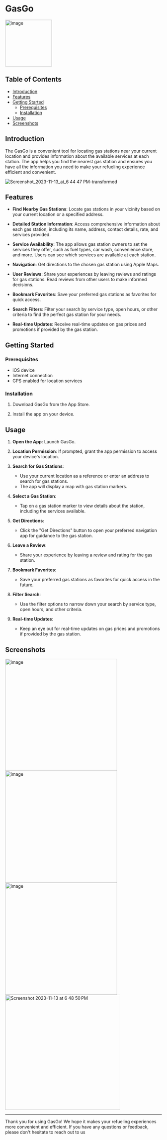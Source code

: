 # GasGo

<img width="150" alt="image" src="https://github.com/Gehad1995/GasGo/assets/98451075/91efcdaf-5c9b-4d90-9cec-44ab18920ad3">



## Table of Contents

- [Introduction](#introduction)
- [Features](#features)
- [Getting Started](#getting-started)
  - [Prerequisites](#prerequisites)
  - [Installation](#installation)
- [Usage](#usage)
- [Screenshots](#screenshots)


## Introduction

The GasGo is a convenient tool for locating gas stations near your current location and provides information about the available services at each station. The app helps you find the nearest gas station and ensures you have all the information you need to make your refueling experience efficient and convenient.

![Screenshot_2023-11-13_at_6 44 47 PM-transformed](https://github.com/Gehad1995/GasGo/assets/98451075/8fd0a0a8-0b3b-486d-b36c-a7d99093f781)


## Features

- **Find Nearby Gas Stations**: Locate gas stations in your vicinity based on your current location or a specified address.

- **Detailed Station Information**: Access comprehensive information about each gas station, including its name, address, contact details, rate, and services provided.

- **Service Availability**: The app allows gas station owners to set the services they offer, such as fuel types, car wash, convenience store, and more. Users can see which services are available at each station.

- **Navigation**: Get directions to the chosen gas station using Apple Maps.

- **User Reviews**: Share your experiences by leaving reviews and ratings for gas stations. Read reviews from other users to make informed decisions.

- **Bookmark Favorites**: Save your preferred gas stations as favorites for quick access.

- **Search Filters**: Filter your search by service type, open hours, or other criteria to find the perfect gas station for your needs.

- **Real-time Updates**: Receive real-time updates on gas prices and promotions if provided by the gas station.

## Getting Started

### Prerequisites

- iOS device
- Internet connection
- GPS enabled for location services

### Installation

1. Download GasGo from the App Store.

2. Install the app on your device.

## Usage

1. **Open the App**: Launch GasGo.

2. **Location Permission**: If prompted, grant the app permission to access your device's location.

3. **Search for Gas Stations**:
   - Use your current location as a reference or enter an address to search for gas stations.
   - The app will display a map with gas station markers.

4. **Select a Gas Station**:
   - Tap on a gas station marker to view details about the station, including the services available.

5. **Get Directions**:
   - Click the "Get Directions" button to open your preferred navigation app for guidance to the gas station.

6. **Leave a Review**:
   - Share your experience by leaving a review and rating for the gas station.

7. **Bookmark Favorites**:
   - Save your preferred gas stations as favorites for quick access in the future.

8. **Filter Search**:
   - Use the filter options to narrow down your search by service type, open hours, and other criteria.

9. **Real-time Updates**:
   - Keep an eye out for real-time updates on gas prices and promotions if provided by the gas station.

## Screenshots

<img width="360" alt="image" src="https://github.com/Gehad1995/GasGo/assets/98451075/f062f10f-8d5f-4fa0-8d0e-a455ed15406b">
  <img width="360" alt="image" src="https://github.com/Gehad1995/GasGo/assets/98451075/65f529e3-306d-4439-962f-806435d1ff80">
  <img width="360" alt="image" src="https://github.com/Gehad1995/GasGo/assets/98451075/b79437ec-e6eb-4156-941e-5d24e036e2d8">
   <img width="370" alt="Screenshot 2023-11-13 at 6 48 50 PM" src="https://github.com/Gehad1995/GasGo/assets/98451075/d835da61-df8b-4366-a7b7-ae3ea58cda42">








---

Thank you for using GasGo! We hope it makes your refueling experiences more convenient and efficient. If you have any questions or feedback, please don't hesitate to reach out to us
